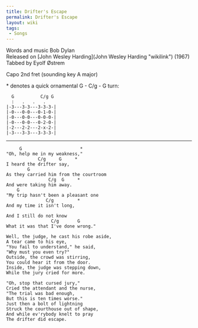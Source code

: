 ```yaml
---
title: Drifter's Escape
permalink: Drifter's Escape
layout: wiki
tags:
 - Songs
---
```


Words and music Bob Dylan  
Released on [John Wesley Harding](John Wesley Harding "wikilink")
(1967)  
Tabbed by Eyolf Østrem

Capo 2nd fret (sounding key A major)

\* denotes a quick ornamental G - C/g - G turn:

      G          C/g G
      :   .   .   .
    |-3---3-3---3-3-3-|
    |-0---0-0---0-1-0-|
    |-0---0-0---0-0-0-|
    |-0---0-0---0-2-0-|
    |-2---2-2---2-x-2-|
    |-3---3-3---3-3-3-|

* * * * *

         G                      *
    "Oh, help me in my weakness,"
                C/g     G     *
    I heard the drifter say,
            G
    As they carried him from the courtroom
                    C/g  G     *
    And were taking him away.
        G
    "My trip hasn't been a pleasant one
                   C/g         *
    And my time it isn't long,

    And I still do not know
                     C/g       G
    What it was that I've done wrong."

    Well, the judge, he cast his robe aside,
    A tear came to his eye,
    "You fail to understand," he said,
    "Why must you even try?"
    Outside, the crowd was stirring,
    You could hear it from the door.
    Inside, the judge was stepping down,
    While the jury cried for more.

    "Oh, stop that cursed jury,"
    Cried the attendant and the nurse,
    "The trial was bad enough,
    But this is ten times worse."
    Just then a bolt of lightning
    Struck the courthouse out of shape,
    And while ev'rybody knelt to pray
    The drifter did escape.

